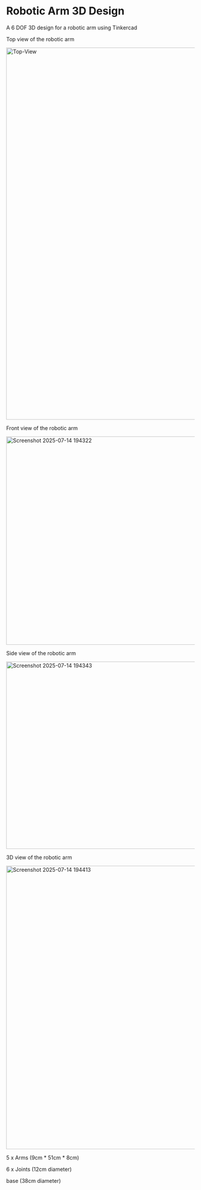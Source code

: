 # Robotic Arm 3D Design
A 6 DOF 3D design for a robotic arm using Tinkercad

Top view of the robotic arm

<img width="997" height="995" alt="Top-View" src="https://github.com/user-attachments/assets/bedbbed2-a914-4dae-bc5f-e0390481c6e9" />


Front view of the robotic arm

<img width="1055" height="557" alt="Screenshot 2025-07-14 194322" src="https://github.com/user-attachments/assets/344ec937-15ea-4a10-a614-30c2bdb6cf39" />


Side view of the robotic arm

<img width="955" height="501" alt="Screenshot 2025-07-14 194343" src="https://github.com/user-attachments/assets/bb6ef859-f020-469e-bbcf-3b82f0b032dd" />


3D view of the robotic arm

<img width="931" height="758" alt="Screenshot 2025-07-14 194413" src="https://github.com/user-attachments/assets/d1316fad-6937-4b58-8f2c-b0b072c6eda3" />


5 x Arms (9cm * 51cm * 8cm)

6 x Joints (12cm diameter)

base (38cm diameter)
